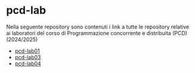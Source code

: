 # pcd-lab
Nella seguente repository sono contenuti i link a tutte le repository relative ai laboratori del corso di Programmazione concorrente e distribuita (PCD)(2024/2025)

- [pcd-lab01](https://github.com/MatteoZacca/lab-01.git)
- [pcd-lab03](https://github.com/MatteoZacca/PCD-Lab_03.git)
- [pcd-lab04](https://github.com/MatteoZacca/lab-04.git)
